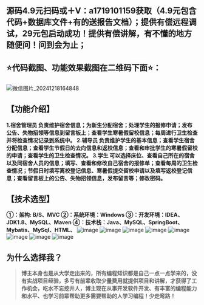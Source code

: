 ## 源码4.9元扫码或＋V：a1719101159获取（4.9元包含代码+数据库文件+有的送报告文档）；提供有偿远程调试，29元包启动成功！提供有偿讲解，有不懂的地方随便问！问到会为止；
## ⭐代码截图、功能效果截图在二维码下面⭐：
### 
![微信图片_20241218164848](https://github.com/user-attachments/assets/646b2784-afb8-47ee-a4d4-5ccc9f96b331)

## 【功能介绍】
**1.宿舍管理员
负责维护宿舍信息；为新生分配宿舍；处理学生的报修申请；发布公告、失物招领等信息到留言板上；查看学生寒暑假留校信息；每周进行卫生检查并将检查情况记录到系统中。
2.辅导员
负责维护学生的基本信息；查看学生宿舍分配信息；查看学生节假日的去向信息和返校信息；查看和审批学生的寒暑假留校的申请；查看学生的卫生检查情况。
3.学生
可以选择床位、查看自己所在的宿舍以及同宿舍人员的信息；填写、查看和修改自己宿舍的报修单；查看每周的卫生检查情况；节假日时填写离校登记信息、寒暑假提交留校申请以及填写返校登记信息；查看留言板上的公告、失物招领信息，发布留言等；修改密码。**
## 【技术选型】
**①：架构: B/S、MVC
②：系统环境：Windows
③：开发环境：IDEA、JDK1.8、MySQL、Maven
④：技术栈：Java、MySQL、SpringBoot、Mybatis、MySql、HTML、**
![image](https://github.com/user-attachments/assets/b933b2aa-8e7f-4ff8-a0eb-c8e5d35254c7)
![image](https://github.com/user-attachments/assets/72a3b87b-ec1b-493b-ac7d-068b0091c806)
![image](https://github.com/user-attachments/assets/1d0018c5-b54e-449a-862c-bc03cbbfdd6e)
![image](https://github.com/user-attachments/assets/6d6fdddc-9a3f-4e35-a086-dca131d39d33)
![image](https://github.com/user-attachments/assets/e889d916-4114-4164-bd7f-034b890fca41)
![image](https://github.com/user-attachments/assets/842ab2a6-ef1e-45af-97d7-16326548201f)
![image](https://github.com/user-attachments/assets/c206c382-1465-400d-bfcf-544189bf44f5)
![image](https://github.com/user-attachments/assets/596d898d-8176-4e10-bdb3-b5c21818286f)

## 为什么选择我？

> **博主本身也是从大学走出来的，所有编程知识都是自己一点一点学来的，没有实战项目经验，多亏有前辈收取少量费用就提供项目和讲解，才获得了工作机会，吃水不忘挖井人，博主现在从事开发软件开发、有丰富的编程能力和水平、也学习前辈帮助更多需要帮助的人学习编程！少走弯路！**


